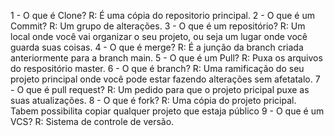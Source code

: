 1 - O que é Clone?
    R: É uma cópia do repositorio principal.
2 - O que é um Commit?
    R: Um grupo de alterações.
3 - O que é um repositório?
    R: Um local onde você vai organizar o seu projeto, ou seja um lugar onde você guarda suas coisas.
4 - O que é merge?
    R: É a junção da branch criada anteriormente para a branch main.
5 - O que é um Pull?
    R: Puxa os arquivos do respositório master.
6 - O que é branch?
    R: Uma ramificação do seu projeto principal onde você pode estar fazendo alterações sem afetatalo.
7 - O que é pull request?
    R: Um pedido para que o projeto pricipal puxe as suas atualizações.
8 - O que é fork?
    R: Uma cópia do projeto pricipal. Tabem possibilita copiar qualquer projeto que estaja público
9 - O que é um VCS?
    R: Sistema de controle de versão.
                                